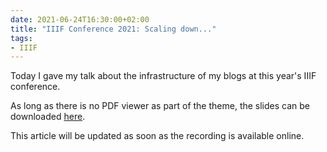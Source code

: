 ```yaml
---
date: 2021-06-24T16:30:00+02:00
title: "IIIF Conference 2021: Scaling down..."
tags:
- IIIF
---
```

Today I gave my talk about the infrastructure of my blogs at this year's IIIF conference.

As long as there is no PDF viewer as part of the theme, the slides can be downloaded [here](./Scaling%20down.pdf).

This article will be updated as soon as the recording is available online.
